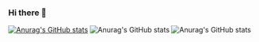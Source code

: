 ### Hi there 👋

[![Anurag's GitHub stats](https://github-readme-stats.vercel.app/api?username=AlimovaKatrin)](https://github.com/anuraghazra/github-readme-stats)
![Anurag's GitHub stats](https://github-readme-stats.vercel.app/api?username=AlimovaKatrin&hide=contribs,prs)
![Anurag's GitHub stats](https://github-readme-stats.vercel.app/api?username=AlimovaKatrin&count_private=true)
